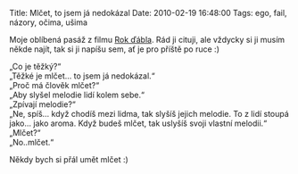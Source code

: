 Title: Mlčet, to jsem já nedokázal
Date: 2010-02-19 16:48:00
Tags: ego, fail, názory, očima, ušima

Moje oblíbená pasáž z filmu [Rok ďábla](http://www.csfd.cz/film/10083-rok-dabla/). Rád ji cituji, ale vždycky si ji musím někde najít, tak si ji napíšu sem, ať je pro příště po ruce :)

„Co je těžký?“  
„Těžké je mlčet… to jsem já nedokázal.“  
„Proč má člověk mlčet?“  
„Aby slyšel melodie lidí kolem sebe.“  
„Zpívají melodie?“  
„Ne, spíš… když chodíš mezi lidma, tak slyšíš jejich melodie. To z lidí stoupá jako… jako aroma. Když budeš mlčet, tak uslyšíš svoji vlastní melodii.“  
„Mlčet?“  
„No..mlčet.“

Někdy bych si přál umět mlčet :)
